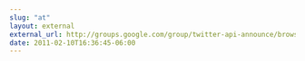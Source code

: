 ```yaml
---
slug: "at"
layout: external
external_url: http://groups.google.com/group/twitter-api-announce/browse_thread/thread/1acd954f8a04fa84
date: 2011-02-10T16:36:45-06:00
---
```

